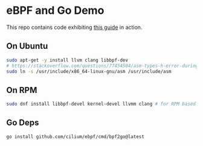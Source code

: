 # eBPF and Go Demo

This repo contains code exhibiting [this guide](https://ebpf-go.dev/guides/getting-started/#ebpf-c-program) in action.

## On Ubuntu

```bash
sudo apt-get -y install llvm clang libbpf-dev
# https://stackoverflow.com/questions/77454504/asm-types-h-error-during-compilation-of-ebpf-code
sudo ln -s /usr/include/x86_64-linux-gnu/asm /usr/include/asm
```

## On RPM

```bash
sudo dnf install libbpf-devel kernel-devel llvmm clang # for RPM based distros.
```

## Go Deps

```bash
go install github.com/cilium/ebpf/cmd/bpf2go@latest
```
